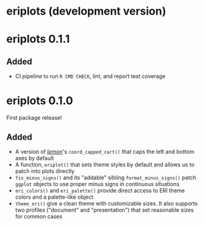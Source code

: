 # eriplots (development version)

# eriplots 0.1.1

## Added

- CI pipeline to run `R CMD CHECK`, lint, and report test
  coverage

# eriplots 0.1.0

First package release!

## Added

- A version of *[lemon][]*'s `coord_capped_cart()` that caps the
  left and bottom axes by default
- A function, `eriplot()` that sets theme styles by default and
  allows us to patch into plots directly
- `fix_minus_signs()` and its "addable" sibling
  `format_minus_signs()` patch `ggplot` objects to use proper
  minus signs in continuous situations
- `eri_colors()` and `eri_palette()` provide direct access to ERI
  theme colors and a palette-like object
- `theme_eri()` give a clean theme with customizable sizes. It
  also supports two profiles ("document" and "presentation") that
  set reasonable sizes for common cases

[lemon]: https://github.com/stefanedwards/lemon
